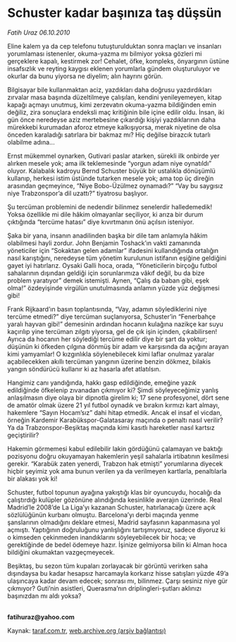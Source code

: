 # Schuster kadar başınıza taş düşsün

*Fatih Uraz 06.10.2010*

<div class="yazi"><p>Eline kalem ya da cep telefonu tutuşturulduktan sonra maçları ve insanları yorumlaması istenenler, okuma-yazma mı bilmiyor yoksa gözleri mi gerçeklere kapalı, kestirmek zor! Cehalet, öfke, kompleks, önyargının üstüne insafsızlık ve reyting kaygısı eklenen yorumlarla gündem oluşturuluyor ve okurlar da bunu yiyorsa ne diyelim; alın hayrını görün.</p>
<p>Bilgisayar bile kullanmaktan aciz, yazdıkları daha doğrusu yazdırdıkları zırvalar masa başında düzeltilmeye çalışılan, kendini yenileyemeyen, kitap kapağı açmayı unutmuş, kimi zerzevatın okuma-yazma bildiğinden emin değiliz, zira sonuçlara endeksli maç kritiğinin bile içine edilir oldu. İnsan, iki gün önce neredeyse aziz mertebesine çıkardığı kişiyi yazdıklarının daha mürekkebi kurumadan aforoz etmeye kalkışıyorsa, merak niyetine de olsa önceden karaladığı satırlara bir bakmaz mı? Hiç değilse birazcık tutarlı olabilme adına...</p>
<p>Ernst mükemmel oynarken, Gutivari paslar atarken, sürekli ilk onbirde yer alırken mesele yok; ama ilk teklemesinde “yorgun adam niye oynatıldı” oluyor. Kalabalık kadroyu Bernd Schuster büyük bir ustalıkla dönüşümlü kullanıp, herkesi istim üstünde tutarken mesele yok; ama top üç direğin arasından geçmeyince, “Niye Bobo-Üzülmez oynamadı?” “Vay bu saygısız niye Trabzonspor’a dil uzattı?” tiyatrosu başlıyor.</p>
<p>Şu tercüman problemini de nedendir bilinmez senelerdir halledemedik! Yoksa özellikle mi dile hâkim olmayanlar seçiliyor, ki arıza bir durum çıktığında “tercüme hatası” diye kıvırtmanın önü açılsın isteniyor.</p>
<p>Şaka bir yana, insanın anadilinden başka bir dile tam anlamıyla hâkim olabilmesi hayli zordur. John Benjamin Toshack’ın vakti zamanında yöneticiler için “Sokaktan gelen adamlar” ifadesini kullandığında ortalığın nasıl karıştığını, neredeyse tüm yönetim kurulunun istifanın eşiğine geldiğini gayet iyi hatırlarız. Oysaki Galli hoca, orada, “Yöneticilerin birçoğu futbol sahalarının dışından geldiği için sorunlarımıza vâkıf değil, bu da bize problem yaratıyor” demek istemişti. Aynen, “Çalış da baban gibi, eşek olma!” özdeyişinde virgülün unutulmasında anlamın yüzde yüz değişmesi gibi!</p>
<p>Frank Rijkaard’ın basın toplantısında, “Vay, adamın söylediklerini niye tercüme etmedi?” diye tercüman suçlanıyorsa, Schuster’in “Fenerbahçe yaralı hayvan gibi!” demesinin ardından hocanın kulağına nazikçe kar suyu kaçırılıp yine tercüman zılgıtı yiyorsa, gel de çık işin içinden, çıkabilirsen! Ayrıca da hocanın her söylediği tercüme edilir diye bir şart da yoktur; düşünün ki öfkeden çılgına dönmüş bir adam ve karşısında da açığını arayan kimi yamyamlar! O kızgınlıkla söylenebilecek kimi laflar onulmaz yaralar açabilecekken akıllı tercüman yangının üzerine benzin dökmez, bilakis yangın söndürücü kullanır ki az hasarla afet atlatılsın.</p>
<p>Hangimiz canı yandığında, hakkı gasp edildiğinde, emeğine yazık edildiğinde öfkelenip zıvanadan çıkmıyor ki? Şimdi söyleyeceğimiz yanlış anlaşılmasın diye olaya bir dipnotla girelim ki; 17 sene profesyonel, dört sene de amatör olmak üzere 21 yıl futbol oynadık ve bırakın kırmızı kart almayı, hakemlere “Sayın Hocam’sız” dahi hitap etmedik. Ancak el insaf el vicdan, örneğin Kardemir Karabükspor-Galatasaray maçında o penaltı nasıl verilir? Ya da Trabzonspor-Beşiktaş maçında kimi kasıtlı hareketler nasıl kartsız geçiştirilir? </p>
<p>Hakemin görmemesi kabul edilebilir lakin gördüğünü çalamayan ve baktığı pozisyonu doğru okuyamayan hakemlerin yeşil sahalarla irtibatının kesilmesi gerekir. “Karabük zaten yenerdi, Trabzon hak etmişti” yorumlarına diyecek hiçbir şeyimiz yok ama bunun verilen ya da verilmeyen kartlarla, penaltılarla bir alakası yok ki!</p>
<p>Schuster, futbol topunun ayağına yakıştığı klas bir oyuncuydu, hocalığı da çalıştırdığı kulüpler gözönüne alındığında kesinlikle averajın üzerinde. Real Madrid’le 2008’de La Liga’yı kazanan Schuster, hatırlanacağı üzere açık sözlülüğünün kurbanı olmuştu. Barcelona’yı derbi maçında yenme şanslarının olmadığını deklare etmesi, Madrid sayfasının kapanmasına yol açmıştı. Yaptığının doğruluğunu yanlışlığını tartışmıyoruz, sadece diyoruz ki o kimseden çekinmeden inandıklarını söyleyebilecek bir hoca; ve gerektiğinde de bedel ödemeye hazır. İşinize gelmiyorsa bilin ki Alman hoca bildiğini okumaktan vazgeçmeyecek.</p>
<p>Beşiktaş, bu sezon tüm kupaları zorlayacak bir görüntü verirken saha dışındaysa bu kadar hesapsız harcamayla korkarız hisse satışları yüzde 49’a ulaşıncaya kadar devam edecek; sonrası mı, bilinmez. Çarşı sesiniz niye gür çıkmıyor? Guti’nin asistleri, Querasma’nın driplingleri-şutları aklınızı başınızdan mı aldı yoksa?</p>
<p><b><br/>fatihuraz@yahoo.com</b></p></div>

Kaynak: [taraf.com.tr](http://www.taraf.com.tr:80/fatih-uraz/makale-schuster-kadar-basiniza-tas-dussun.htm), [web.archive.org (arşiv bağlantısı)](http://web.archive.org/web/20101008061052/http://www.taraf.com.tr:80/fatih-uraz/makale-schuster-kadar-basiniza-tas-dussun.htm)
